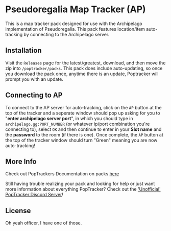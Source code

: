 # Pseudoregalia Map Tracker (AP)

This is a map tracker pack designed for use with the Archipelago implementation of Pseudoregalia.
This pack features location/item auto-tracking by connecting to the Archipelago server.

## Installation

Visit the `Releases` page for the latest/greatest, download, and then move the zip into `/poptracker/packs`. This pack does include auto-updating, so once you download the pack once, anytime there is an update, Poptracker will prompt you with an update.

## Connecting to AP

To connect to the AP server for auto-tracking, click on the `AP` button at the top of the tracker and a seperate window should pop up asking for you to "__enter archipelago server port__", in which you should type in `archipelago.gg:PORT_NUMBER` (or whatever ip/port combination you're connecting to), select `OK` and then continue to enter in your __Slot name__ and the __password__ to the room (if there is one). Once complete, the `AP` button at the top of the tracker window should turn "Green" meaning you are now auto-tracking!

## More Info

Check out PopTrackers Documentation on packs [here](https://github.com/black-sliver/PopTracker/blob/master/doc/PACKS.md)

Still having trouble realizing your pack and looking for help or just want more information about everything PopTracker? Check out the ['Unofficial' PopTracker Discord Server](https://discord.com/invite/gwThqMCPgK)!

## License

Oh yeah officer, I have one of those.